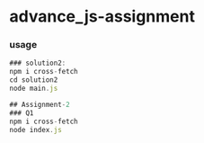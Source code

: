 # advance_js-assignment

### usage
```javascript
### solution2:
npm i cross-fetch
cd solution2
node main.js

## Assignment-2
### Q1
npm i cross-fetch
node index.js
```
 
